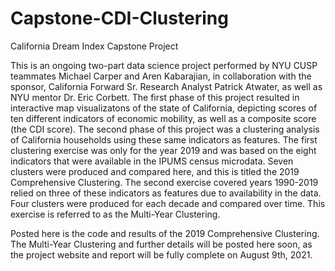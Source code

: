 # Capstone-CDI-Clustering
California Dream Index Capstone Project

This is an ongoing two-part data science project performed by NYU CUSP teammates Michael Carper and Aren Kabarajian, in collaboration with the sponsor, California Forward Sr. Research Analyst Patrick Atwater, as well as NYU mentor Dr. Eric Corbett.
The first phase of this project resulted in interactive map visualizatons of the state of California, depicting scores of ten different indicators of economic mobility, as well as a composite score (the CDI score).
The second phase of this project was a clustering analysis of California households using these same indicators as features. The first clustering exercise was only for the year 2019 and was based on the eight indicators that were available in the IPUMS census microdata. Seven clusters were produced and compared here, and this is titled the 2019 Comprehensive Clustering. The second exercise covered years 1990-2019 relied on three of these indicators as features due to availability in the data. Four clusters were produced for each decade and compared over time. This exercise is referred to as the Multi-Year Clustering. 

Posted here is the code and results of the 2019 Comprehensive Clustering. The Multi-Year Clustering and further details will be posted here soon, as the project website and report will be fully complete on August 9th, 2021.
